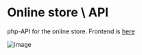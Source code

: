 # Online store \\ API
php-API for the online store. Frontend is [here](https://github.com/crzbove/practice)

![image](https://github.com/crzbove/practice-api/assets/11350665/2a0335ec-6606-4f5f-956c-894b85ea9a4e)

